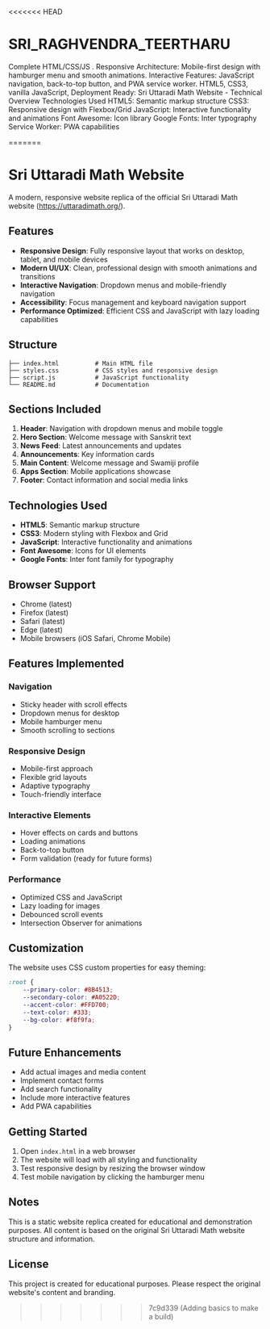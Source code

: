 <<<<<<< HEAD
# SRI_RAGHVENDRA_TEERTHARU
 Complete HTML/CSS/JS . Responsive Architecture: Mobile-first design with hamburger menu and smooth animations. Interactive Features: JavaScript navigation, back-to-top button, and PWA service worker. HTML5, CSS3, vanilla JavaScript,  Deployment Ready:
Sri Uttaradi Math Website - Technical Overview
Technologies Used
HTML5: Semantic markup structure
CSS3: Responsive design with Flexbox/Grid
JavaScript: Interactive functionality and animations
Font Awesome: Icon library
Google Fonts: Inter typography
Service Worker: PWA capabilities


  
=======
# Sri Uttaradi Math Website

A modern, responsive website replica of the official Sri Uttaradi Math website (https://uttaradimath.org/).

## Features

- **Responsive Design**: Fully responsive layout that works on desktop, tablet, and mobile devices
- **Modern UI/UX**: Clean, professional design with smooth animations and transitions
- **Interactive Navigation**: Dropdown menus and mobile-friendly navigation
- **Accessibility**: Focus management and keyboard navigation support
- **Performance Optimized**: Efficient CSS and JavaScript with lazy loading capabilities

## Structure

```
├── index.html          # Main HTML file
├── styles.css          # CSS styles and responsive design
├── script.js           # JavaScript functionality
└── README.md           # Documentation
```

## Sections Included

1. **Header**: Navigation with dropdown menus and mobile toggle
2. **Hero Section**: Welcome message with Sanskrit text
3. **News Feed**: Latest announcements and updates
4. **Announcements**: Key information cards
5. **Main Content**: Welcome message and Swamiji profile
6. **Apps Section**: Mobile applications showcase
7. **Footer**: Contact information and social media links

## Technologies Used

- **HTML5**: Semantic markup structure
- **CSS3**: Modern styling with Flexbox and Grid
- **JavaScript**: Interactive functionality and animations
- **Font Awesome**: Icons for UI elements
- **Google Fonts**: Inter font family for typography

## Browser Support

- Chrome (latest)
- Firefox (latest)
- Safari (latest)
- Edge (latest)
- Mobile browsers (iOS Safari, Chrome Mobile)

## Features Implemented

### Navigation
- Sticky header with scroll effects
- Dropdown menus for desktop
- Mobile hamburger menu
- Smooth scrolling to sections

### Responsive Design
- Mobile-first approach
- Flexible grid layouts
- Adaptive typography
- Touch-friendly interface

### Interactive Elements
- Hover effects on cards and buttons
- Loading animations
- Back-to-top button
- Form validation (ready for future forms)

### Performance
- Optimized CSS and JavaScript
- Lazy loading for images
- Debounced scroll events
- Intersection Observer for animations

## Customization

The website uses CSS custom properties for easy theming:

```css
:root {
    --primary-color: #8B4513;
    --secondary-color: #A0522D;
    --accent-color: #FFD700;
    --text-color: #333;
    --bg-color: #f8f9fa;
}
```

## Future Enhancements

- Add actual images and media content
- Implement contact forms
- Add search functionality
- Include more interactive features
- Add PWA capabilities

## Getting Started

1. Open `index.html` in a web browser
2. The website will load with all styling and functionality
3. Test responsive design by resizing the browser window
4. Test mobile navigation by clicking the hamburger menu

## Notes

This is a static website replica created for educational and demonstration purposes. All content is based on the original Sri Uttaradi Math website structure and information.

## License

This project is created for educational purposes. Please respect the original website's content and branding.
>>>>>>> 7c9d339 (Adding basics to make a build)
